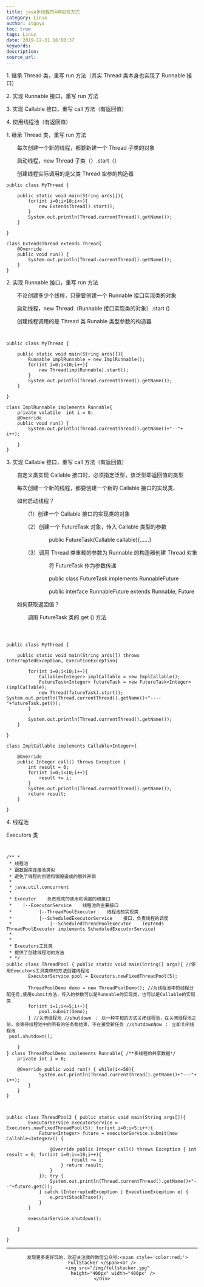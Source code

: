 ```yaml
---
title: java多线程的4种实现方式
category: Linux
author: itgoyo
toc: true
tags: Linux
date: 2019-12-31 16:00:37
keywords:
description:
source_url:
---
```



1\. 继承 Thread 类，重写 run 方法（其实 Thread 类本身也实现了 Runnable 接口）

2\. 实现 Runnable 接口，重写 run 方法

3\. 实现 Callable 接口，重写 call 方法（有返回值）

4\. 使用线程池（有返回值）

1\. 继承 Thread 类，重写 run 方法

　　每次创建一个新的线程，都要新建一个 Thread 子类的对象

　　启动线程，new Thread 子类（）.start（）

　　创建线程实际调用的是父类 Thread 空参的构造器

```
public class MyThread {

    public static void main(String ards[]){
        for(int i=0;i<10;i++){
            new ExtendsThread().start();
        }
        System.out.println(Thread.currentThread().getName());
    }

}

class ExtendsThread extends Thread{
    @Override
    public void run() {
        System.out.println(Thread.currentThread().getName());
    }
}
```

2\. 实现 Runnable 接口，重写 run 方法

　　不论创建多少个线程，只需要创建一个 Runnable 接口实现类的对象

　　启动线程，new Thread（Runnable 接口实现类的对象）.start ()

 　　创建线程调用的是 Thread 类 Runable 类型参数的构造器
 　　

```language


public class MyThread {

    public static void main(String ards[]){
        Runnable implRunnable = new ImplRunnable();
        for(int i=0;i<10;i++){
            new Thread(implRunnable).start();
        }
        System.out.println(Thread.currentThread().getName());
    }

}

class ImplRunnable implements Runnable{
    private volatile  int i = 0;
    @Override
    public void run() {
        System.out.println(Thread.currentThread().getName()+"--"+ i++);

    }
}
```

3\. 实现 Callable 接口，重写 call 方法（有返回值）

　　自定义类实现 Callable 接口时，必须指定泛型，该泛型即返回值的类型

　　每次创建一个新的线程，都要创建一个新的 Callable 接口的实现类、

　　如何启动线程？

　　　　（1）创建一个 Callable 接口的实现类的对象

　　　　（2）创建一个 FutureTask 对象，传入 Callable 类型的参数

　　　　　　　　public FutureTask(Callable<V> callable){……}

　　　　（3）调用 Thread 类重载的参数为 Runnable 的构造器创建 Thread 对象

　　　　　　　　将 FutureTask 作为参数传递

　　　　　　　　public class FutureTask<V> implements RunnableFuture<V>

　　　　　　　　public interface RunnableFuture<V> extends Runnable, Future<V>

　　如何获取返回值？

　　　　调用 FutureTask 类的 get () 方法

```language



public class MyThread {

    public static void main(String ards[]) throws InterruptedException, ExecutionException{

        for(int i=0;i<10;i++){
            Callable<Integer> implCallable = new ImplCallable();
            FutureTask<Integer> futureTask = new FutureTask<Integer>(implCallable);
            new Thread(futureTask).start(); System.out.println(Thread.currentThread().getName()+"----"+futureTask.get());
        }

        System.out.println(Thread.currentThread().getName());
    }

}

class ImplCallable implements Callable<Integer>{

    @Override
    public Integer call() throws Exception {
        int result = 0;
        for(int i=0;i<10;i++){
            result += i;
        }
        System.out.println(Thread.currentThread().getName());
        return result;
    }

}

```

4\. 线程池

Executors 类
```language


/** *
 * 线程池
 * 跟数据库连接池类似
 * 避免了线程的创建和销毁造成的额外开销
 *
 * java.util.concurrent
 *
 * Executor    负责现成的使用和调度的根接口
 *    |--ExecutorService    线程池的主要接口
 *          |--ThreadPoolExecutor    线程池的实现类
 *          |--ScheduledExecutorService    接口，负责线程的调度
 *              |--ScheduledThreadPoolExecutor    (extends ThreadPoolExecutor implements ScheduledExecutorService)
 *
 *
 * Executors工具类
 * 提供了创建线程池的方法
 * */
public class ThreadPool { public static void main(String[] args){ //使用Executors工具类中的方法创建线程池
        ExecutorService pool = Executors.newFixedThreadPool(5);

        ThreadPoolDemo demo = new ThreadPoolDemo(); //为线程池中的线程分配任务,使用submit方法，传入的参数可以是Runnable的实现类，也可以是Callable的实现类
        for(int i=1;i<=5;i++){
            pool.submit(demo);
        } //关闭线程池 //shutdown ： 以一种平和的方式关闭线程池，在关闭线程池之前，会等待线程池中的所有的任务都结束，不在接受新任务 //shutdownNow ： 立即关闭线程池
 pool.shutdown();

    }
} class ThreadPoolDemo implements Runnable{ /**多线程的共享数据*/
    private int i = 0;

    @Override public void run() { while(i<=50){
            System.out.println(Thread.currentThread().getName()+"---"+ i++);
        }
    }
}

```

```language


public class ThreadPool2 { public static void main(String args[]){
        ExecutorService executorService = Executors.newFixedThreadPool(5); for(int i=0;i<5;i++){
            Future<Integer> future = executorService.submit(new Callable<Integer>() {

                @Override public Integer call() throws Exception { int result = 0; for(int i=0;i<=10;i++){
                        result += i;
                    } return result;
                }
            }); try {
                System.out.println(Thread.currentThread().getName()+"--"+future.get());
            } catch (InterruptedException | ExecutionException e) {
                e.printStackTrace();
            }
        }

        executorService.shutdown();

    }

}
```







---

<div align=center>

        发现更多更好玩的，欢迎关注我的微信公众号:<span style='color:red;'> FullStacker </span><br />
        <img src="/img/fullstacker.jpg"
            height="400px" width="400px" />
    </div>

